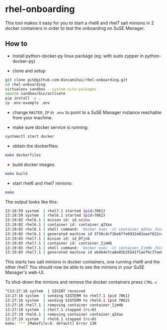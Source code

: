 # rhel-onboarding

This tool makes it easy for you to start a rhel6 and rhel7 salt minions in 2 docker containers in order to test the onboarding on SuSE Manager.

## How to

- install python-docker-py linux package (eg: with sudo zypper in python-docker-py)

- clone and setup
```bash
git clone git@github.com:dincamihai/rhel-onboarding.git
cd rhel-onboarding
virtualenv sandbox --system-site-packages
source sandbox/bin/activate
pip install -e .
cp .env-example .env
```

- change `MASTER_IP` in `.env` to point to a SuSE Manager instance reachable from your machine.

- make sure docker service is running:
```bash
systemctl start docker
```

- obtain the dockerfiles:
```bash
make dockerfiles
```

- build docker images:
```bash
make build
```

- start rhel6 and rhel7 minions:
```bash
make
```

The output looks like this:
```bash
13:18:59 system  | rhel7.1 started (pid=7061)
13:18:59 system  | rhel6.1 started (pid=7062)
13:19:02 rhel6.1 | minion id: id_nzinu
13:19:02 rhel6.1 | container id: container_qIXax
13:19:02 rhel6.1 | shell command: 'docker exec -it container_qIXax /bin/bash'
13:19:02 rhel6.1 | generated machine id 3736cdcf1be6ffe6932e82eaef822ce963b98f4e stored in /etc/machine-id
13:19:03 rhel7.1 | minion id: id_DTjnb
13:19:03 rhel7.1 | container id: container_IjmHb
13:19:03 rhel7.1 | shell command: 'docker exec -it container_IjmHb /bin/bash'
13:19:03 rhel7.1 | generated machine id a64b4e7ca8e85b25541f1aef6c37ae014410ac10 stored in /etc/machine-id
```

This starts two salt minions in docker containers, one running rhel6 and the other rhel7.
You should now be able to see the minions in your SuSE Manager's web-UI.

To shut-down the minions and remove the docker containers press `CTRL-c`
```bash
^C13:27:16 system  | SIGINT received
13:27:16 system  | sending SIGTERM to rhel7.1 (pid 7061)
13:27:16 system  | sending SIGTERM to rhel6.1 (pid 7062)
13:27:18 rhel7.1 | removing container container_IjmHb
13:27:18 system  | rhel7.1 stopped (rc=0)
13:27:19 rhel6.1 | removing container container_qIXax
13:27:19 system  | rhel6.1 stopped (rc=0)
make: *** [Makefile:6: default] Error 130
```

